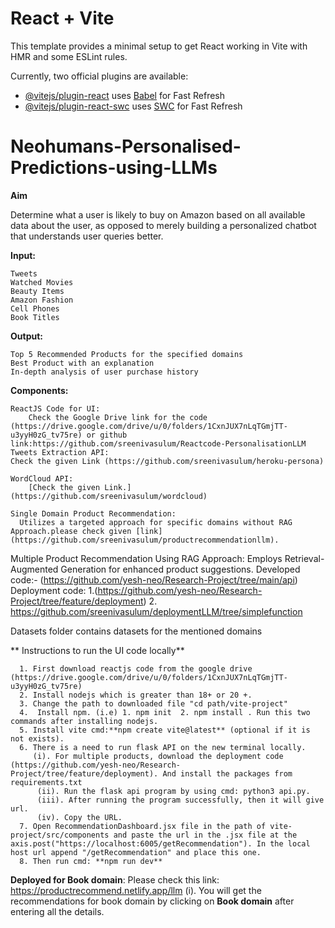 # React + Vite

This template provides a minimal setup to get React working in Vite with HMR and some ESLint rules.

Currently, two official plugins are available:

- [@vitejs/plugin-react](https://github.com/vitejs/vite-plugin-react/blob/main/packages/plugin-react/README.md) uses [Babel](https://babeljs.io/) for Fast Refresh
- [@vitejs/plugin-react-swc](https://github.com/vitejs/vite-plugin-react-swc) uses [SWC](https://swc.rs/) for Fast Refresh


# Neohumans-Personalised-Predictions-using-LLMs

**Aim**

Determine what a user is likely to buy on Amazon based on all available data about the user, as opposed to merely building a personalized chatbot that understands user queries better.

**Input:**

    Tweets
    Watched Movies
    Beauty Items
    Amazon Fashion
    Cell Phones
    Book Titles

**Output:**

    Top 5 Recommended Products for the specified domains
    Best Product with an explanation
    In-depth analysis of user purchase history

**Components:**

    ReactJS Code for UI:
        Check the Google Drive link for the code (https://drive.google.com/drive/u/0/folders/1CxnJUX7nLqTGmjTT-u3yyH0zG_tv75re) or github link:https://github.com/sreenivasulum/Reactcode-PersonalisationLLM
    Tweets Extraction API:
    Check the given Link (https://github.com/sreenivasulum/heroku-persona)

    WordCloud API:
        [Check the given Link.] (https://github.com/sreenivasulum/wordcloud)

    Single Domain Product Recommendation:
      Utilizes a targeted approach for specific domains without RAG Approach.please check given [link] (https://github.com/sreenivasulum/productrecommendationllm).

   Multiple Product Recommendation Using RAG Approach:
        Employs Retrieval-Augmented Generation for enhanced product suggestions.
        Developed code:- (https://github.com/yesh-neo/Research-Project/tree/main/api)
         Deployment code: 1.(https://github.com/yesh-neo/Research-Project/tree/feature/deployment)
                          2. https://github.com/sreenivasulum/deploymentLLM/tree/simplefunction

   Datasets folder contains datasets for the mentioned domains

  ** Instructions to run the UI code locally**
  
      1. First download reactjs code from the google drive (https://drive.google.com/drive/u/0/folders/1CxnJUX7nLqTGmjTT-u3yyH0zG_tv75re)
      2. Install nodejs which is greater than 18+ or 20 +.
      3. Change the path to downloaded file "cd path/vite-project"
      4.  Install npm. (i.e) 1. npm init  2. npm install . Run this two commands after installing nodejs.
      5. Install vite cmd:**npm create vite@latest** (optional if it is not exists).
      6. There is a need to run flask API on the new terminal locally.
         (i). For multiple products, download the deployment code (https://github.com/yesh-neo/Research-Project/tree/feature/deployment). And install the packages from requirements.txt
          (ii). Run the flask api program by using cmd: python3 api.py.
          (iii). After running the program successfully, then it will give url.
          (iv). Copy the URL.
      7. Open RecommendationDashboard.jsx file in the path of vite-project/src/components and paste the url in the .jsx file at the axis.post("https://localhost:6005/getRecommendation"). In the local host url append "/getRecommendation" and place this one.
      8. Then run cmd: **npm run dev**

  **Deployed for Book domain**:
  Please check this link: https://productrecommend.netlify.app/llm
 (i). You will get the recommendations for book domain by clicking on **Book domain** after entering all the details.
   
    

